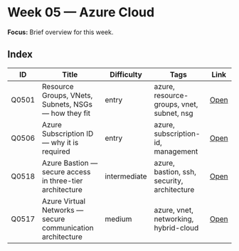 # Week 05 — Azure Cloud

**Focus:** Brief overview for this week.

## Index
| ID | Title | Difficulty | Tags | Link |
|---|---|---|---|---|
| Q0501 | Resource Groups, VNets, Subnets, NSGs — how they fit | entry | azure, resource-groups, vnet, subnet, nsg | [Open](questions/Q0501-azure-rg-vnet-subnet-nsg.md) |
| Q0506 | Azure Subscription ID — why it is required | entry | azure, subscription-id, management | [Open](questions/Q0505-azure-subscription-id.md) 
| Q0518 | Azure Bastion — secure access in three-tier architecture | intermediate | azure, bastion, ssh, security, architecture | [Open](questions/Q506-azure-AzureBastion.md) |
| Q0517 | Azure Virtual Networks — secure communication architecture | medium | azure, vnet, networking, hybrid-cloud | [Open](questions/Q0517-azure-virtual-networks.md) |
